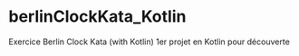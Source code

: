 # berlinClockKata_Kotlin
Exercice Berlin Clock Kata (with Kotlin)
1er projet en Kotlin pour découverte
